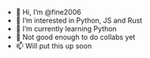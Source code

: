 - 👋 Hi, I’m @fine2006
- 👀 I’m interested in Python, JS and Rust
- 🌱 I’m currently learning Python
- 💞️ Not good enough to do collabs yet
- 📫 Will put this up soon

<!---
fine2006/fine2006 is a ✨ special ✨ repository because its `README.md` (this file) appears on your GitHub profile.
You can click the Preview link to take a look at your changes.
--->
